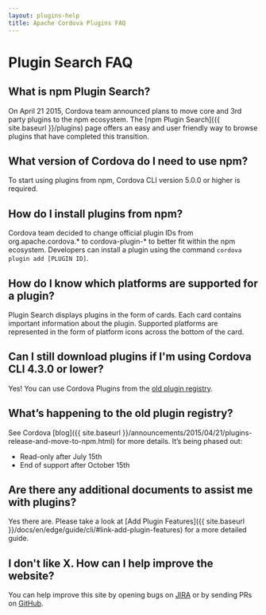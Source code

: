 ```yaml
---
layout: plugins-help
title: Apache Cordova Plugins FAQ
---
```


# Plugin Search FAQ

## What is npm Plugin Search?

On April 21 2015, Cordova team announced plans to move core and 3rd party plugins to the npm ecosystem. The [npm Plugin Search]({{ site.baseurl }}/plugins) page offers an easy and user friendly way to browse plugins that have completed this transition.

## What version of Cordova do I need to use npm?

To start using plugins from npm, Cordova CLI version 5.0.0 or higher is required.

## How do I install plugins from npm?

Cordova team decided to change official plugin IDs from org.apache.cordova.* to cordova-plugin-* to better fit within the npm ecosystem. Developers can install a plugin using the command `cordova plugin add [PLUGIN ID]`.

## How do I know which platforms are supported for a plugin?

Plugin Search displays plugins in the form of cards. Each card contains important information about the plugin. Supported platforms are represented in the form of platform icons across the bottom of the card.

## Can I still download plugins if I'm using Cordova CLI 4.3.0 or lower?

Yes! You can use Cordova Plugins from the [old plugin registry](http://plugins.cordova.io/).

## What’s happening to the old plugin registry?

See Cordova [blog]({{ site.baseurl }}/announcements/2015/04/21/plugins-release-and-move-to-npm.html) for more details. It’s being phased out:

* Read-only after July 15th
* End of support after October 15th

## Are there any additional documents to assist me with plugins?

Yes there are. Please take a look at [Add Plugin Features]({{ site.baseurl }}/docs/en/edge/guide/cli/#link-add-plugin-features) for a more detailed guide.

## I don't like X. How can I help improve the website?

You can help improve this site by opening bugs on [JIRA](https://issues.apache.org/jira/issues/?jql=project%20%3D%20CB%20AND%20status%20%3D%20Open%20AND%20component%20%3D%20%22Registry%20Web%22) or by sending PRs on [GitHub](https://github.com/apache/cordova-docs/tree/cordova-website).



